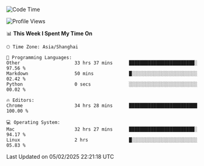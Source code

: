 <!--START_SECTION:waka-->
![Code Time](http://img.shields.io/badge/Code%20Time-3%2C434%20hrs%2018%20mins-blue)

![Profile Views](http://img.shields.io/badge/Profile%20Views-0-blue)

📊 **This Week I Spent My Time On** 

```text
🕑︎ Time Zone: Asia/Shanghai

💬 Programming Languages: 
Other                    33 hrs 37 mins      ████████████████████████░   97.56 % 
Markdown                 50 mins             █░░░░░░░░░░░░░░░░░░░░░░░░   02.42 % 
Python                   0 secs              ░░░░░░░░░░░░░░░░░░░░░░░░░   00.02 % 

🔥 Editors: 
Chrome                   34 hrs 28 mins      █████████████████████████   100.00 % 

💻 Operating System: 
Mac                      32 hrs 27 mins      ████████████████████████░   94.17 % 
Linux                    2 hrs               █░░░░░░░░░░░░░░░░░░░░░░░░   05.83 % 
```


 Last Updated on 05/02/2025 22:21:18 UTC
<!--END_SECTION:waka-->